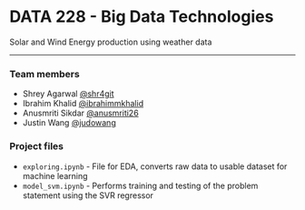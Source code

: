 # DATA 228 - Big Data Technologies
Solar and Wind Energy production using weather data

---

### Team members
- Shrey Agarwal [@shr4git](https://github.com/shr4git)
- Ibrahim Khalid [@ibrahimmkhalid](https://github.com/ibrahimmkhalid)
- Anusmriti Sikdar [@anusmriti26](https://github.com/anusmriti26)
- Justin Wang [@judowang](https://github.com/judowang)


### Project files
- `exploring.ipynb` - File for EDA, converts raw data to usable dataset for machine learning
- `model_svm.ipynb` - Performs training and testing of the problem statement using the SVR regressor
